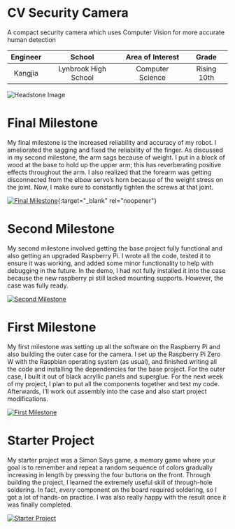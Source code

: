 # CV Security Camera
A compact security camera which uses Computer Vision for more accurate human detection

| **Engineer** | **School** | **Area of Interest** | **Grade** |
|:--:|:--:|:--:|:--:|
| Kangjia | Lynbrook High School | Computer Science | Rising 10th

![Headstone Image](https://lh3.googleusercontent.com/pw/AM-JKLUYDXCKHIv1zm-yCbVAavI0pE1Ihwrh5KbMCFYjD9T-KA4rwL_0qVXPvvsJCDZn4afpUOYDAIV0rg-HbGK4lOZYQ4Gxw11TluO8xOJftvVPEogql8NhAY_Bj__LcG8fI812eyVAyi5Lb1yus_OTt8HN=w637-h636-no?authuser=0)
  
# Final Milestone
My final milestone is the increased reliability and accuracy of my robot. I ameliorated the sagging and fixed the reliability of the finger. As discussed in my second milestone, the arm sags because of weight. I put in a block of wood at the base to hold up the upper arm; this has reverberating positive effects throughout the arm. I also realized that the forearm was getting disconnected from the elbow servo’s horn because of the weight stress on the joint. Now, I make sure to constantly tighten the screws at that joint. 

[![Final Milestone](https://res.cloudinary.com/marcomontalbano/image/upload/v1612573869/video_to_markdown/images/youtube--F7M7imOVGug-c05b58ac6eb4c4700831b2b3070cd403.jpg )](https://www.youtube.com/watch?v=F7M7imOVGug&feature=emb_logo "Final Milestone"){:target="_blank" rel="noopener"}

# Second Milestone
My second milestone involved getting the base project fully functional and also getting an upgraded Raspberry Pi. I wrote all the code, tested it to ensure it was working, and added some minor functionality to help with debugging in the future. In the demo, I had not fully installed it into the case because the new raspberry pi still lacked mounting supports. However, the case was fully ready.

[![Second Milestone](https://res.cloudinary.com/marcomontalbano/image/upload/v1656606010/video_to_markdown/images/youtube--iUdPNv8qxTo-c05b58ac6eb4c4700831b2b3070cd403.jpg)](https://www.youtube.com/watch?v=iUdPNv8qxTo "Second Milestone")

# First Milestone
My first milestone was setting up all the software on the Raspberry Pi and also building the outer case for the camera. I set up the Raspberry Pi Zero W with the Raspbian operating system (as usual), and finished writing all the code and installing the dependencies for the base project. For the outer case, I built it out of black acryllic panels and superglue. For the next week of my project, I plan to put all the components together and test my code. Afterwards, I’ll work out assembly into the case and also start project modifications.

[![First Milestone](https://res.cloudinary.com/marcomontalbano/image/upload/v1656518352/video_to_markdown/images/youtube--HHNOV0KtB6w-c05b58ac6eb4c4700831b2b3070cd403.jpg)](https://www.youtube.com/watch?v=HHNOV0KtB6w "Second Milestone")

# Starter Project
My starter project was a Simon Says game, a memory game where your goal is to remember and repeat a random sequence of colors gradually increasing in length by pressing the four buttons on the front. Through building the project, I learned the extremely useful skill of through-hole soldering. In fact, *every* component on the board required soldering, so I got a lot of hands-on practice. I was also really happy with the result once it was finally completed.

[![Starter Project](https://res.cloudinary.com/marcomontalbano/image/upload/v1655742085/video_to_markdown/images/youtube--tpkEPMnDQJE-c05b58ac6eb4c4700831b2b3070cd403.jpg)](https://www.youtube.com/watch?v=tpkEPMnDQJE "Frank H Starter Project")
